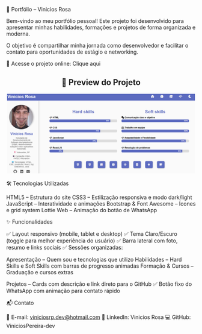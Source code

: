 📌 Portfólio – Vinicios Rosa

Bem-vindo ao meu portfólio pessoal!
Este projeto foi desenvolvido para apresentar minhas habilidades, formações e projetos de forma organizada e moderna.

O objetivo é compartilhar minha jornada como desenvolvedor e facilitar o contato para oportunidades de estágio e networking.

🔗 Acesse o projeto online: Clique aqui

<h2 align="center">📸 Preview do Projeto</h2>
<p align="center">
  <img src="assets/preview.png" alt="Preview do Projeto" width="500">
</p>
  
🛠️ Tecnologias Utilizadas

HTML5 – Estrutura do site
CSS3 – Estilização responsiva e modo dark/light
JavaScript – Interatividade e animações
Bootstrap & Font Awesome – Ícones e grid system
Lottie Web – Animação do botão de WhatsApp

✨ Funcionalidades

✅ Layout responsivo (mobile, tablet e desktop)
✅ Tema Claro/Escuro (toggle para melhor experiência do usuário)
✅ Barra lateral com foto, resumo e links sociais
✅ Sessões organizadas:

Apresentação – Quem sou e tecnologias que utilizo
Habilidades – Hard Skills e Soft Skills com barras de progresso animadas
Formação & Cursos – Graduação e cursos extras

Projetos – Cards com descrição e link direto para o GitHub
✅ Botão fixo do WhatsApp com animação para contato rápido

📬 Contato

📧 E-mail: viniciosrp.dev@hotmail.com
💼 LinkedIn: Vinicios Rosa
💻 GitHub: ViniciosPereira-dev
